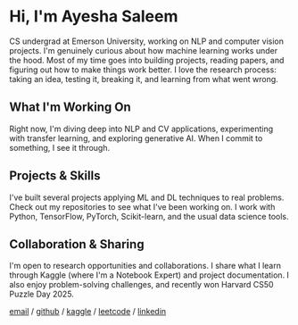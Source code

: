 # Hi, I'm Ayesha Saleem

CS undergrad at Emerson University, working on NLP and computer vision projects. I'm genuinely curious about how machine learning works under the hood. Most of my time goes into building projects, reading papers, and figuring out how to make things work better. I love the research process: taking an idea, testing it, breaking it, and learning from what went wrong.

## What I'm Working On

Right now, I'm diving deep into NLP and CV applications, experimenting with transfer learning, and exploring generative AI. When I commit to something, I see it through.

## Projects & Skills

I've built several projects applying ML and DL techniques to real problems. Check out my repositories to see what I've been working on. I work with Python, TensorFlow, PyTorch, Scikit-learn, and the usual data science tools.

## Collaboration & Sharing

I'm open to research opportunities and collaborations. I share what I learn through Kaggle (where I'm a Notebook Expert) and project documentation. I also enjoy problem-solving challenges, and recently won Harvard CS50 Puzzle Day 2025.


[email](mailto:ayeshasaleem853@gmail.com) / [github](https://github.com/aysh34) / [kaggle](https://www.kaggle.com/ayeshasal89) / [leetcode](https://leetcode.com/u/ayesha_saleem9/) / [linkedin](https://www.linkedin.com/in/ayesha-saleem6/)
